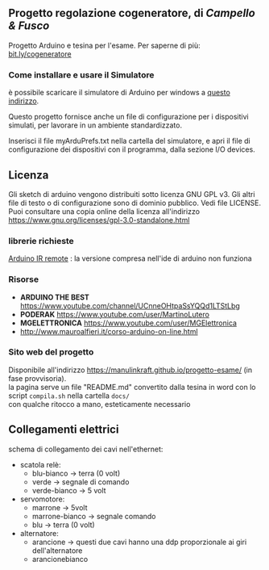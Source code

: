 ## Progetto regolazione cogeneratore, di *Campello & Fusco*
Progetto Arduino e tesina per l'esame. Per saperne di più: [bit.ly/cogeneratore](https://bit.ly/cogeneratore)

### Come installare e usare il Simulatore
è possibile scaricare il simulatore di Arduino per windows a [questo indirizzo](https://www.sites.google.com/site/unoardusim/services).

Questo progetto fornisce anche un file di configurazione per i dispositivi simulati, per lavorare in un ambiente standardizzato.

Inserisci il file myArduPrefs.txt nella cartella del simulatore, e apri il file di configurazione dei dispositivi con il programma, dalla sezione I/O devices.


## Licenza
Gli sketch di arduino vengono distribuiti sotto licenza GNU GPL v3.
Gli altri file di testo o di configurazione sono di dominio pubblico.
Vedi file LICENSE. Puoi consultare una copia online della licenza all'indirizzo https://www.gnu.org/licenses/gpl-3.0-standalone.html

### librerie richieste
[Arduino IR remote](https://github.com/z3t0/Arduino-IRremote) : la versione compresa nell'ide di arduino non funziona

### Risorse
* __ARDUINO THE BEST__ https://www.youtube.com/channel/UCnneOHtpaSsYQQd1LTStLbg
* __PODERAK__ https://www.youtube.com/user/MartinoLutero
* __MGELETTRONICA__ https://www.youtube.com/user/MGElettronica
* http://www.mauroalfieri.it/corso-arduino-on-line.html

### Sito web del progetto
Disponibile all'indirizzo https://manulinkraft.github.io/progetto-esame/ (in fase provvisoria).  
la pagina serve un file "README.md" convertito dalla tesina in word con lo script `compila.sh` nella cartella `docs/`  
con qualche ritocco a mano, esteticamente necessario

## Collegamenti elettrici
schema di collegamento dei cavi nell'ethernet:
* scatola relè:
	* blu-bianco -> terra (0 volt)
	* verde -> segnale di comando 
	* verde-bianco -> 5 volt
* servomotore:
	* marrone -> 5volt
	* marrone-bianco -> segnale comando
	* blu -> terra (0 volt)
* alternatore:
	* arancione -> questi due cavi hanno una ddp proporzionale ai giri dell'alternatore
	* arancionebianco
